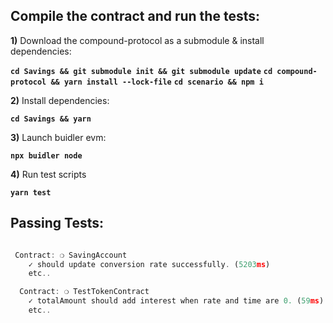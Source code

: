 ## Compile the contract and run the tests:

**1)** Download the compound-protocol as a submodule & install dependencies:

**`cd Savings && git submodule init && git submodule update`**
**`cd compound-protocol && yarn install --lock-file`**
**`cd scenario && npm i`**

**2)** Install dependencies:

**`cd Savings && yarn`**

**3)** Launch buidler evm:

**`npx buidler node`**

**4)** Run test scripts

**`yarn test`**

## Passing Tests:

```javascript

 Contract: ❍ SavingAccount
    ✓ should update conversion rate successfully. (5203ms)
    etc..

  Contract: ❍ TestTokenContract
    ✓ totalAmount should add interest when rate and time are 0. (59ms)
    etc..

```

